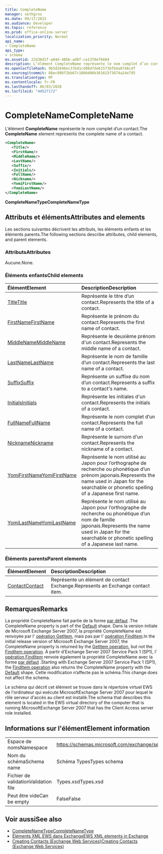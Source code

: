 ```yaml
---
title: CompleteName
manager: sethgros
ms.date: 09/17/2015
ms.audience: Developer
ms.topic: reference
ms.prod: office-online-server
localization_priority: Normal
api_name:
- CompleteName
api_type:
- schema
ms.assetid: 22d30d1f-a84d-48bb-ad8f-ce13f8e76604
description: L’élément CompleteName représente le nom complet d’un contact.
ms.openlocfilehash: 9b5d2646ec37b41cd88d7de61573bfb4a8746cdf
ms.sourcegitcommit: 88ec988f2bb67c1866d06b361615f3674a24e795
ms.translationtype: MT
ms.contentlocale: fr-FR
ms.lasthandoff: 06/03/2020
ms.locfileid: "44527172"
---
```

# <a name="completename"></a><span data-ttu-id="b7154-103">CompleteName</span><span class="sxs-lookup"><span data-stu-id="b7154-103">CompleteName</span></span>

<span data-ttu-id="b7154-104">L’élément **CompleteName** représente le nom complet d’un contact.</span><span class="sxs-lookup"><span data-stu-id="b7154-104">The **CompleteName** element represents the complete name of a contact.</span></span> 
  
```xml
<CompleteName>
   <Title/>
   <FirstName/>
   <MiddleName/>
   <LastName/>
   <Suffix/>
   <Initials/>
   <FullName/>
   <Nickname/>
   <YomiFirstName/>
   <YomiLastName/>
</CompleteName>
```

 <span data-ttu-id="b7154-105">**CompleteNameType**</span><span class="sxs-lookup"><span data-stu-id="b7154-105">**CompleteNameType**</span></span>
## <a name="attributes-and-elements"></a><span data-ttu-id="b7154-106">Attributs et éléments</span><span class="sxs-lookup"><span data-stu-id="b7154-106">Attributes and elements</span></span>

<span data-ttu-id="b7154-107">Les sections suivantes décrivent les attributs, les éléments enfants et les éléments parents.</span><span class="sxs-lookup"><span data-stu-id="b7154-107">The following sections describe attributes, child elements, and parent elements.</span></span>
  
### <a name="attributes"></a><span data-ttu-id="b7154-108">Attributs</span><span class="sxs-lookup"><span data-stu-id="b7154-108">Attributes</span></span>

<span data-ttu-id="b7154-109">Aucune.</span><span class="sxs-lookup"><span data-stu-id="b7154-109">None.</span></span>
  
### <a name="child-elements"></a><span data-ttu-id="b7154-110">Éléments enfants</span><span class="sxs-lookup"><span data-stu-id="b7154-110">Child elements</span></span>

|<span data-ttu-id="b7154-111">**Élément**</span><span class="sxs-lookup"><span data-stu-id="b7154-111">**Element**</span></span>|<span data-ttu-id="b7154-112">**Description**</span><span class="sxs-lookup"><span data-stu-id="b7154-112">**Description**</span></span>|
|:-----|:-----|
|[<span data-ttu-id="b7154-113">Title</span><span class="sxs-lookup"><span data-stu-id="b7154-113">Title</span></span>](title.md) <br/> |<span data-ttu-id="b7154-114">Représente le titre d’un contact.</span><span class="sxs-lookup"><span data-stu-id="b7154-114">Represents the title of a contact.</span></span>  <br/> |
|[<span data-ttu-id="b7154-115">FirstName</span><span class="sxs-lookup"><span data-stu-id="b7154-115">FirstName</span></span>](firstname.md) <br/> |<span data-ttu-id="b7154-116">Représente le prénom du contact.</span><span class="sxs-lookup"><span data-stu-id="b7154-116">Represents the first name of contact.</span></span>  <br/> |
|[<span data-ttu-id="b7154-117">MiddleName</span><span class="sxs-lookup"><span data-stu-id="b7154-117">MiddleName</span></span>](middlename.md) <br/> |<span data-ttu-id="b7154-118">Représente le deuxième prénom d'un contact.</span><span class="sxs-lookup"><span data-stu-id="b7154-118">Represents the middle name of a contact.</span></span>  <br/> |
|[<span data-ttu-id="b7154-119">LastName</span><span class="sxs-lookup"><span data-stu-id="b7154-119">LastName</span></span>](lastname.md) <br/> |<span data-ttu-id="b7154-120">Représente le nom de famille d’un contact.</span><span class="sxs-lookup"><span data-stu-id="b7154-120">Represents the last name of a contact.</span></span>  <br/> |
|[<span data-ttu-id="b7154-121">Suffix</span><span class="sxs-lookup"><span data-stu-id="b7154-121">Suffix</span></span>](suffix.md) <br/> |<span data-ttu-id="b7154-122">Représente un suffixe du nom d’un contact.</span><span class="sxs-lookup"><span data-stu-id="b7154-122">Represents a suffix to a contact's name.</span></span>  <br/> |
|[<span data-ttu-id="b7154-123">Initials</span><span class="sxs-lookup"><span data-stu-id="b7154-123">Initials</span></span>](initials.md) <br/> |<span data-ttu-id="b7154-124">Représente les initiales d'un contact.</span><span class="sxs-lookup"><span data-stu-id="b7154-124">Represents the initials of a contact.</span></span>  <br/> |
|[<span data-ttu-id="b7154-125">FullName</span><span class="sxs-lookup"><span data-stu-id="b7154-125">FullName</span></span>](fullname.md) <br/> |<span data-ttu-id="b7154-126">Représente le nom complet d’un contact.</span><span class="sxs-lookup"><span data-stu-id="b7154-126">Represents the full name of a contact.</span></span>  <br/> |
|[<span data-ttu-id="b7154-127">Nickname</span><span class="sxs-lookup"><span data-stu-id="b7154-127">Nickname</span></span>](nickname.md) <br/> |<span data-ttu-id="b7154-128">Représente le surnom d'un contact.</span><span class="sxs-lookup"><span data-stu-id="b7154-128">Represents the nickname of a contact.</span></span>  <br/> |
|[<span data-ttu-id="b7154-129">YomiFirstName</span><span class="sxs-lookup"><span data-stu-id="b7154-129">YomiFirstName</span></span>](yomifirstname.md) <br/> |<span data-ttu-id="b7154-130">Représente le nom utilisé au Japon pour l’orthographe de recherche ou phonétique d’un prénom japonais.</span><span class="sxs-lookup"><span data-stu-id="b7154-130">Represents the name used in Japan for the searchable or phonetic spelling of a Japanese first name.</span></span>  <br/> |
|[<span data-ttu-id="b7154-131">YomiLastName</span><span class="sxs-lookup"><span data-stu-id="b7154-131">YomiLastName</span></span>](yomilastname.md) <br/> |<span data-ttu-id="b7154-132">Représente le nom utilisé au Japon pour l’orthographe de recherche ou phonétique d’un nom de famille japonais.</span><span class="sxs-lookup"><span data-stu-id="b7154-132">Represents the name used in Japan for the searchable or phonetic spelling of a Japanese last name.</span></span>  <br/> |
   
### <a name="parent-elements"></a><span data-ttu-id="b7154-133">Éléments parents</span><span class="sxs-lookup"><span data-stu-id="b7154-133">Parent elements</span></span>

|<span data-ttu-id="b7154-134">**Élément**</span><span class="sxs-lookup"><span data-stu-id="b7154-134">**Element**</span></span>|<span data-ttu-id="b7154-135">**Description**</span><span class="sxs-lookup"><span data-stu-id="b7154-135">**Description**</span></span>|
|:-----|:-----|
|[<span data-ttu-id="b7154-136">Contact</span><span class="sxs-lookup"><span data-stu-id="b7154-136">Contact</span></span>](contact.md) <br/> |<span data-ttu-id="b7154-137">Représente un élément de contact Exchange.</span><span class="sxs-lookup"><span data-stu-id="b7154-137">Represents an Exchange contact item.</span></span>  <br/> |
   
## <a name="remarks"></a><span data-ttu-id="b7154-138">Remarques</span><span class="sxs-lookup"><span data-stu-id="b7154-138">Remarks</span></span>

<span data-ttu-id="b7154-139">La propriété CompleteName fait partie de la forme [par défaut](https://docs.microsoft.com/dotnet/api/exchangewebservices.defaultshapenamestype?view=exchange-ews-proxy) .</span><span class="sxs-lookup"><span data-stu-id="b7154-139">The CompleteName property is part of the [Default](https://docs.microsoft.com/dotnet/api/exchangewebservices.defaultshapenamestype?view=exchange-ews-proxy) shape.</span></span> <span data-ttu-id="b7154-140">Dans la version initiale de Microsoft Exchange Server 2007, la propriété CompleteName est renvoyée par l' [opération GetItem](getitem-operation.md), mais pas par l' [opération FindItem](finditem-operation.md).</span><span class="sxs-lookup"><span data-stu-id="b7154-140">In the initial release version of Microsoft Exchange Server 2007, the CompleteName property is returned by the [GetItem operation](getitem-operation.md), but not the [FindItem operation](finditem-operation.md).</span></span> <span data-ttu-id="b7154-141">À partir d’Exchange Server 2007 Service Pack 1 (SP1), l' [opération FindItem](finditem-operation.md) renvoie également la propriété CompleteName avec la forme [par défaut](https://docs.microsoft.com/dotnet/api/exchangewebservices.defaultshapenamestype?view=exchange-ews-proxy) .</span><span class="sxs-lookup"><span data-stu-id="b7154-141">Starting with Exchange Server 2007 Service Pack 1 (SP1), the [FindItem operation](finditem-operation.md) also returns the CompleteName property with the [Default](https://docs.microsoft.com/dotnet/api/exchangewebservices.defaultshapenamestype?view=exchange-ews-proxy) shape.</span></span> <span data-ttu-id="b7154-142">Cette modification n’affecte pas le schéma.</span><span class="sxs-lookup"><span data-stu-id="b7154-142">This change does not affect the schema.</span></span> 
  
<span data-ttu-id="b7154-143">Le schéma qui décrit cet élément se trouve dans le répertoire virtuel EWS de l'ordinateur qui exécute MicrosoftExchange Server 2007 pour lequel le rôle serveur d'accès au client est installé.</span><span class="sxs-lookup"><span data-stu-id="b7154-143">The schema that describes this element is located in the EWS virtual directory of the computer that is running MicrosoftExchange Server 2007 that has the Client Access server role installed.</span></span>
  
## <a name="element-information"></a><span data-ttu-id="b7154-144">Informations sur l'élément</span><span class="sxs-lookup"><span data-stu-id="b7154-144">Element information</span></span>

|||
|:-----|:-----|
|<span data-ttu-id="b7154-145">Espace de noms</span><span class="sxs-lookup"><span data-stu-id="b7154-145">Namespace</span></span>  <br/> |https://schemas.microsoft.com/exchange/services/2006/types  <br/> |
|<span data-ttu-id="b7154-146">Nom du schéma</span><span class="sxs-lookup"><span data-stu-id="b7154-146">Schema name</span></span>  <br/> |<span data-ttu-id="b7154-147">Schéma Types</span><span class="sxs-lookup"><span data-stu-id="b7154-147">Types schema</span></span>  <br/> |
|<span data-ttu-id="b7154-148">Fichier de validation</span><span class="sxs-lookup"><span data-stu-id="b7154-148">Validation file</span></span>  <br/> |<span data-ttu-id="b7154-149">Types.xsd</span><span class="sxs-lookup"><span data-stu-id="b7154-149">Types.xsd</span></span>  <br/> |
|<span data-ttu-id="b7154-150">Peut être vide</span><span class="sxs-lookup"><span data-stu-id="b7154-150">Can be empty</span></span>  <br/> |<span data-ttu-id="b7154-151">False</span><span class="sxs-lookup"><span data-stu-id="b7154-151">False</span></span>  <br/> |
   
## <a name="see-also"></a><span data-ttu-id="b7154-152">Voir aussi</span><span class="sxs-lookup"><span data-stu-id="b7154-152">See also</span></span>

- [<span data-ttu-id="b7154-153">CompleteNameType</span><span class="sxs-lookup"><span data-stu-id="b7154-153">CompleteNameType</span></span>](https://msdn.microsoft.com/library/ExchangeWebServices.CompleteNameType.aspx)
- [<span data-ttu-id="b7154-154">Éléments XML EWS dans Exchange</span><span class="sxs-lookup"><span data-stu-id="b7154-154">EWS XML elements in Exchange</span></span>](ews-xml-elements-in-exchange.md)
- [<span data-ttu-id="b7154-155">Creating Contacts (Exchange Web Services)</span><span class="sxs-lookup"><span data-stu-id="b7154-155">Creating Contacts (Exchange Web Services)</span></span>](https://msdn.microsoft.com/library/4845917e-70d1-481c-bbd7-011ec6571789%28Office.15%29.aspx)

